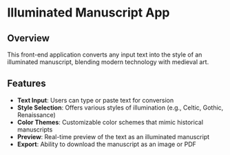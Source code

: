 # Illuminated Manuscript App

## Overview

This front-end application converts any input text into the style of an illuminated manuscript, blending modern technology with medieval art.

## Features

* **Text Input**: Users can type or paste text for conversion
* **Style Selection**: Offers various styles of illumination (e.g., Celtic, Gothic, Renaissance)
* **Color Themes**: Customizable color schemes that mimic historical manuscripts
* **Preview**: Real-time preview of the text as an illuminated manuscript
* **Export**: Ability to download the manuscript as an image or PDF